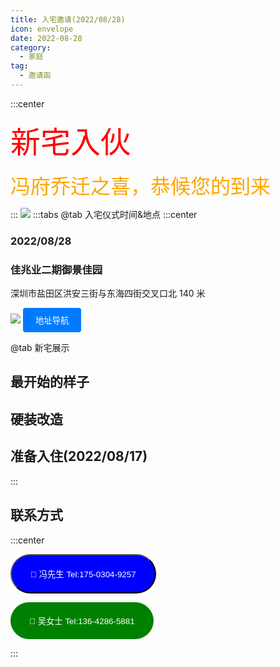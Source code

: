 ```yaml
---
title: 入宅邀请(2022/08/28)
icon: envelope
date: 2022-08-28
category:
  - 家庭
tag:
  - 邀请函
---
```


:::center

<font size="10" color="red" style="font-family: 'Noto Serif SC', serif;">新宅入伙</font>
<br>

<font size="6" color="orange" style="font-family: 'Noto Serif SC', serif;">冯府乔迁之喜，恭候您的到来</font>

:::
![](https://pan.4a1801.life:11443/d/NAS/article/%E5%AE%B6%E5%BA%AD/%E9%82%80%E8%AF%B7%E5%87%BD/%E5%85%A5%E5%AE%85%E9%82%80%E8%AF%B7/20220828%E5%85%A5%E5%AE%85%E9%82%80%E8%AF%B7-%E8%83%8C%E6%99%AF%E5%9B%BE.webp)
:::tabs
@tab 入宅仪式时间&地点
:::center

### 2022/08/28

### 佳兆业二期御景佳园

深圳市盐田区洪安三街与东海四街交叉口北 140 米

[![](https://pan.4a1801.life:11443/d/NAS/article/%E5%AE%B6%E5%BA%AD/%E9%82%80%E8%AF%B7%E5%87%BD/%E5%85%A5%E5%AE%85%E9%82%80%E8%AF%B7/20220828%E5%85%A5%E5%AE%85%E9%82%80%E8%AF%B7-%E5%9C%B0%E5%9D%80%E6%88%AA%E5%9B%BE.webp)](https://amap.com/place/B0IA1AUI7G)
<button type="button" style="padding: 10px 20px; background-color: #007bff; color: #fff; border: none; border-radius: 4px;" onclick="window.location.href='https://amap.com/place/B0IA1AUI7G'">地址导航</button>

@tab 新宅展示

## 最开始的样子

<VidStack 
src="https://pan.4a1801.life:11443/d/NAS/article/%E5%AE%B6%E5%BA%AD/%E9%82%80%E8%AF%B7%E5%87%BD/%E5%85%A5%E5%AE%85%E9%82%80%E8%AF%B7/20211117%E7%A7%81%E4%B8%8B%E9%AA%8C%E6%88%BF.mp4"  
poster="https://pan.4a1801.life:11443/d/NAS/article/%E5%AE%B6%E5%BA%AD/%E9%82%80%E8%AF%B7%E5%87%BD/%E5%85%A5%E5%AE%85%E9%82%80%E8%AF%B7/2021117%E7%83%82%E5%A4%A7%E9%97%A8.webp"  />

## 硬装改造

<VidStack 
src="https://pan.4a1801.life:11443/d/NAS/article/%E5%AE%B6%E5%BA%AD/%E9%82%80%E8%AF%B7%E5%87%BD/%E5%85%A5%E5%AE%85%E9%82%80%E8%AF%B7/4A1801%E7%A1%AC%E8%A3%85%E8%AE%B0%E5%BD%95.mp4"  
poster="https://pan.4a1801.life:11443/d/NAS/article/%E5%AE%B6%E5%BA%AD/%E9%82%80%E8%AF%B7%E5%87%BD/%E5%85%A5%E5%AE%85%E9%82%80%E8%AF%B7/2022.4.22%20%E6%88%BF%E9%97%B4%E7%A9%BA%E8%B0%83%E5%AE%89%E8%A3%85.webp"  />

## 准备入住(2022/08/17)

<VidStack 
src="https://pan.4a1801.life:11443/d/NAS/article/%E5%AE%B6%E5%BA%AD/%E9%82%80%E8%AF%B7%E5%87%BD/%E5%85%A5%E5%AE%85%E9%82%80%E8%AF%B7/20220817%E5%87%86%E5%A4%87%E5%85%A5%E4%BD%8F.mp4"
poster="https://pan.4a1801.life:11443/d/NAS/article/%E5%AE%B6%E5%BA%AD/%E9%82%80%E8%AF%B7%E5%87%BD/%E5%85%A5%E5%AE%85%E9%82%80%E8%AF%B7/20220817%E5%87%86%E5%A4%87%E5%85%A5%E4%BD%8F.webp"   />

:::

## 联系方式

:::center

<button type="button" style="padding: 20px 30px; background-color: blue; color: #fff; border: 100; border-radius: 50px;" onclick="window.location.href='tel:17503049257'">🤙 冯先生 Tel:175-0304-9257</button>

<button type="button" style="padding: 20px 30px; background-color: green; color: #fff; border: none; border-radius: 50px;" onclick="window.location.href='tel:13642865881'">🤙 吴女士 Tel:136-4286-5881</button>

:::
